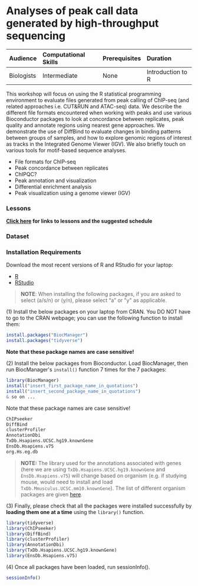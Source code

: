 # Analyses of peak call data generated by high-throughput sequencing

| Audience | Computational Skills | Prerequisites | Duration |
:----------|:----------|:----------|:----------|
| Biologists | Intermediate | None | Introduction to R |


This workshop will focus on using the R statistical programming environment to evaluate files generated from peak calling of ChIP-seq (and related approaches i.e. CUT&RUN and ATAC-seq) data. We describe the different file formats encountered when working with peaks and use various Bioconductor packages to look at concordance between replicates, peak quality and annotate regions using nearest gene approaches. We demonstrate the use of DiffBind to evaluate changes in binding patterns between groups of samples, and how to explore genomic regions of interest as tracks in the Integrated Genome Viewer (IGV). We also briefly touch on various tools for motif-based sequence analyses.


* File formats for ChIP-seq
* Peak concordance between replicates
* ChIPQC?
* Peak annotation and visualization
* Differential enrichment analysis
* Peak visualization using a genome viewer (IGV)


### Lessons
**[Click here]() for links to lessons and the suggested schedule**

### Dataset

### Installation Requirements

Download the most recent versions of R and RStudio for your laptop:

 - [R](http://lib.stat.cmu.edu/R/CRAN/) 
 - [RStudio](https://www.rstudio.com/products/rstudio/download/#download)
 
> **NOTE**: When installing the following packages, if you are asked to select (a/s/n) or (y/n), please select “a” or "y" as applicable.

(1) Install the below packages on your laptop from CRAN. You DO NOT have to go to the CRAN webpage; you can use the following function to install them:


```r
install.packages("BiocManager")
install.packages("tidyverse")
```

**Note that these package names are case sensitive!**


(2) Install the below packages from Bioconductor. Load BiocManager, then run BiocManager's `install()` function 7 times for the 7 packages:

```r
library(BiocManager)
install("insert_first_package_name_in_quotations")
install("insert_second_package_name_in_quotations")
& so on ...
```

Note that these package names are case sensitive!

```r
ChIPseeker
DiffBind
clusterProfiler
AnnotationDbi
TxDb.Hsapiens.UCSC.hg19.knownGene
EnsDb.Hsapiens.v75
org.Hs.eg.db
```

> **NOTE:** The library used for the annotations associated with genes (here we are using `TxDb.Hsapiens.UCSC.hg19.knownGene` and `EnsDb.Hsapiens.v75`) will change based on organism (e.g. if studying mouse, would need to install and load `TxDb.Mmusculus.UCSC.mm10.knownGene`). The list of different organism packages are given [here](https://github.com/hbctraining/Training-modules/raw/master/DGE-functional-analysis/img/available_annotations.png).

(3) Finally, please check that all the packages were installed successfully by **loading them one at a time** using the `library()` function.  

```r
library(tidyverse)
library(ChIPseeker)
library(DiffBind)
library(clusterProfiler)
library(AnnotationDbi)
library(TxDb.Hsapiens.UCSC.hg19.knownGene)
library(EnsDb.Hsapiens.v75)
```

(4) Once all packages have been loaded, run sessionInfo().  

```r
sessionInfo()
```
